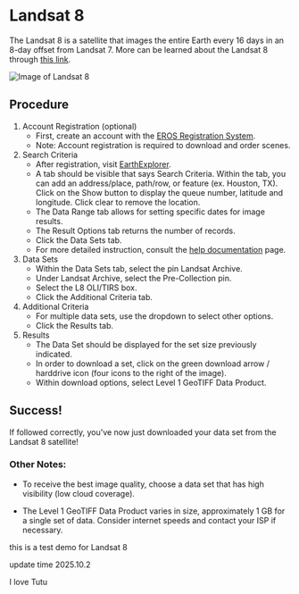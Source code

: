 # Landsat 8 
The Landsat 8 is a satellite that images the entire Earth every 16 days in an 8-day offset from Landsat 7. More can be learned about the Landsat 8 through [this link](https://www.usgs.gov/core-science-systems/nli/landsat).

![Image of Landsat 8](https://landsat.usgs.gov/sites/default/files/images/LDCM_Landsat8.jpg)

## Procedure
1. Account Registration (optional) 
	* First, create an account with the [EROS Registration System](https://ers.cr.usgs.gov/login).
	* Note: Account registration is required to download and order scenes.
2. Search Criteria  
	* After registration, visit [EarthExplorer](https://earthexplorer.usgs.gov).
	* A tab should be visible that says Search Criteria. Within the tab, you can add an address/place, path/row, or feature (ex. Houston, TX). Click on the Show button to display the queue number, latitude and longitude. Click clear to remove the location.
	* The Data Range tab allows for setting specific dates for image results.
	* The Result Options tab returns the number of records.
	* Click the Data Sets tab.
	* For more detailed instruction, consult the [help documentation](https://lta.cr.usgs.gov/EEHelp/ee_help) page. 
3. Data Sets
	* Within the Data Sets tab, select the pin Landsat Archive.
	* Under Landsat Archive, select the Pre-Collection pin.
	* Select the L8 OLI/TIRS box.
	* Click the Additional Criteria tab.
4. Additional Criteria
	* For multiple data sets, use the dropdown to select other options.
	* Click the Results tab.
5. Results
	* The Data Set should be displayed for the set size previously indicated.
	* In order to download a set, click on the green download arrow / harddrive icon (four icons to the right of the image).
	* Within download options, select Level 1 GeoTIFF Data Product.   
## Success!
If followed correctly, you've now just downloaded your data set from the Landsat 8 satellite!

### Other Notes:  
* To receive the best image quality, choose a data set that has high visibility (low cloud coverage).

* The Level 1 GeoTIFF Data Product varies in size, approximately 1 GB for a single set of data. Consider internet speeds and contact your ISP if necessary.  

this is a test demo for Landsat 8

update time 2025.10.2

I love Tutu